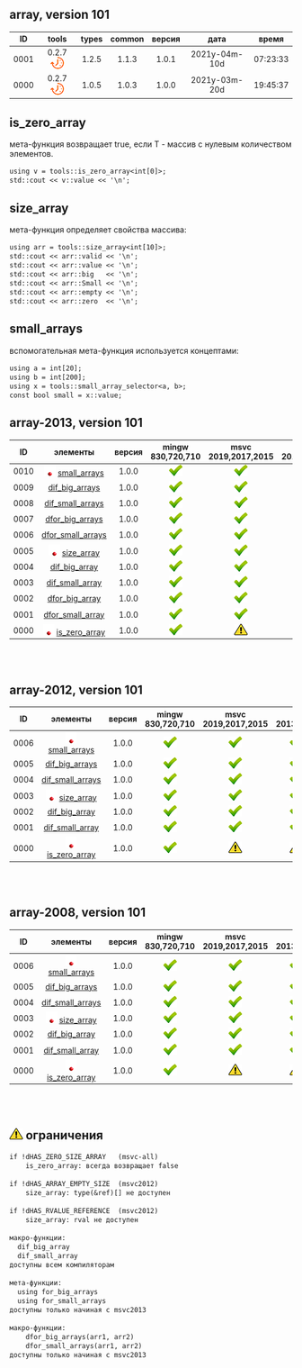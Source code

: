﻿
[S]: ../../../icons/star-down.png
[P]: ../../../icons/progress.png
[V]: ../../../icons/success.png
[X]: ../../../icons/failed.png
[D]: ../../../icons/danger.png
[E]: ../../../icons/empty.png
[N]: ../../../icons/na.png

array, version 101
---

| **ID** | tools           | types | common | версия |     дата      |   время   |  
|:------:|:---------------:|:-----:|:------:|:------:|:-------------:|:---------:|  
|  0001  | 0.2.7 [![P]][M] | 1.2.5 | 1.1.3  | 1.0.1  | 2021y-04m-10d | 07:23:33  |  
|  0000  | 0.2.7 [![P]][M] | 1.0.5 | 1.0.3  | 1.0.0  | 2021y-03m-20d | 19:45:37  |  

[M]:       #array         "утилиты для работы с массивами"  
[MINGW]:   #mingw-new     "поддержка компиляторов mingw"  
[VS-NEW]:  #msvc-new      "поддержка новых компиляторов msvc"  
[VS-OLD]:  #msvc-old      "поддержка старых компиляторов msvc"  

is_zero_array
---
мета-функция возвращает true, 
если T - массив с нулевым количеством элементов.  
```
using v = tools::is_zero_array<int[0]>;
std::cout << v::value << '\n';
```

size_array
---
мета-функция определяет свойства массива:  
```
using arr = tools::size_array<int[10]>;
std::cout << arr::valid << '\n';
std::cout << arr::value << '\n';
std::cout << arr::big   << '\n';
std::cout << arr::Small << '\n';
std::cout << arr::empty << '\n';
std::cout << arr::zero  << '\n';
```


small_arrays
---
вспомогательная мета-функция используется концептами:
```
using a = int[20];
using b = int[200];
using x = tools::small_array_selector<a, b>;
const bool small = x::value;
```

array-2013, version 101
---

| **ID** | элементы                     | версия | mingw 830,720,710 | msvc 2019,2017,2015 | msvc 2013,2012,2010,2008                |  
|:------:|:----------------------------:|:------:|:-----------------:|:-------------------:|:---------------------------------------:|  
|  0010  | [![S]][M] [small_arrays][M]  | 1.0.0  |   [![V]][MINGW]   |   [![V]][VS-NEW]    | [![V]][0] [![N]][0] [![N]][0] [![N]][0] |  
|  0009  | [dif_big_arrays][M]          | 1.0.0  |   [![V]][MINGW]   |   [![V]][VS-NEW]    | [![V]][0] [![N]][0] [![N]][0] [![N]][0] |  
|  0008  | [dif_small_arrays][M]        | 1.0.0  |   [![V]][MINGW]   |   [![V]][VS-NEW]    | [![V]][0] [![N]][0] [![N]][0] [![N]][0] |  
|  0007  | [dfor_big_arrays][M]         | 1.0.0  |   [![V]][MINGW]   |   [![V]][VS-NEW]    | [![V]][0] [![N]][0] [![N]][0] [![N]][0] |  
|  0006  | [dfor_small_arrays][M]       | 1.0.0  |   [![V]][MINGW]   |   [![V]][VS-NEW]    | [![V]][0] [![N]][0] [![N]][0] [![N]][0] |  
|  0005  | [![S]][M] [size_array][M]    | 1.0.0  |   [![V]][MINGW]   |   [![V]][VS-NEW]    | [![V]][0] [![N]][0] [![N]][0] [![N]][0] |  
|  0004  | [dif_big_array][M]           | 1.0.0  |   [![V]][MINGW]   |   [![V]][VS-NEW]    | [![V]][0] [![N]][0] [![N]][0] [![N]][0] |  
|  0003  | [dif_small_array][M]         | 1.0.0  |   [![V]][MINGW]   |   [![V]][VS-NEW]    | [![V]][0] [![N]][0] [![N]][0] [![N]][0] |  
|  0002  | [dfor_big_array][M]          | 1.0.0  |   [![V]][MINGW]   |   [![V]][VS-NEW]    | [![V]][0] [![N]][0] [![N]][0] [![N]][0] |  
|  0001  | [dfor_small_array][M]        | 1.0.0  |   [![V]][MINGW]   |   [![V]][VS-NEW]    | [![V]][0] [![N]][0] [![N]][0] [![N]][0] |  
|  0000  | [![S]][M] [is_zero_array][M] | 1.0.0  |   [![V]][MINGW]   |   [![D]][0]         | [![D]][0] [![N]][0] [![N]][0] [![N]][0] |  

<br/>
<br/>

array-2012, version 101
---

| **ID** | элементы                     | версия | mingw 830,720,710 | msvc 2019,2017,2015 | msvc 2013,2012,2010,2008                |  
|:------:|:----------------------------:|:------:|:-----------------:|:-------------------:|:---------------------------------------:|  
|  0006  | [![S]][M] [small_arrays][M]  | 1.0.0  |   [![V]][MINGW]   |   [![V]][VS-NEW]    | [![V]][0] [![V]][0] [![N]][0] [![N]][0] |  
|  0005  | [dif_big_arrays][M]          | 1.0.0  |   [![V]][MINGW]   |   [![V]][VS-NEW]    | [![V]][0] [![V]][0] [![N]][0] [![N]][0] |  
|  0004  | [dif_small_arrays][M]        | 1.0.0  |   [![V]][MINGW]   |   [![V]][VS-NEW]    | [![V]][0] [![V]][0] [![N]][0] [![N]][0] |  
|  0003  | [![S]][M] [size_array][M]    | 1.0.0  |   [![V]][MINGW]   |   [![V]][VS-NEW]    | [![V]][0] [![V]][0] [![N]][0] [![N]][0] |  
|  0002  | [dif_big_array][M]           | 1.0.0  |   [![V]][MINGW]   |   [![V]][VS-NEW]    | [![V]][0] [![V]][0] [![N]][0] [![N]][0] |  
|  0001  | [dif_small_array][M]         | 1.0.0  |   [![V]][MINGW]   |   [![V]][VS-NEW]    | [![V]][0] [![V]][0] [![N]][0] [![N]][0] |  
|  0000  | [![S]][M] [is_zero_array][M] | 1.0.0  |   [![V]][MINGW]   |   [![D]][0]         | [![D]][0] [![D]][0] [![N]][0] [![N]][0] |  

<br/>
<br/>

array-2008, version 101
---

| **ID** | элементы                     | версия | mingw 830,720,710 | msvc 2019,2017,2015 | msvc 2013,2012,2010,2008                |  
|:------:|:----------------------------:|:------:|:-----------------:|:-------------------:|:---------------------------------------:|  
|  0006  | [![S]][M] [small_arrays][M]  | 1.0.0  |   [![V]][MINGW]   |   [![V]][VS-NEW]    | [![V]][0] [![V]][0] [![V]][0] [![V]][0] |  
|  0005  | [dif_big_arrays][M]          | 1.0.0  |   [![V]][MINGW]   |   [![V]][VS-NEW]    | [![V]][0] [![V]][0] [![V]][0] [![V]][0] |  
|  0004  | [dif_small_arrays][M]        | 1.0.0  |   [![V]][MINGW]   |   [![V]][VS-NEW]    | [![V]][0] [![V]][0] [![V]][0] [![V]][0] |  
|  0003  | [![S]][M] [size_array][M]    | 1.0.0  |   [![V]][MINGW]   |   [![V]][VS-NEW]    | [![V]][0] [![V]][0] [![V]][0] [![V]][0] |  
|  0002  | [dif_big_array][M]           | 1.0.0  |   [![V]][MINGW]   |   [![V]][VS-NEW]    | [![V]][0] [![V]][0] [![V]][0] [![V]][0] |  
|  0001  | [dif_small_array][M]         | 1.0.0  |   [![V]][MINGW]   |   [![V]][VS-NEW]    | [![V]][0] [![V]][0] [![V]][0] [![V]][0] |  
|  0000  | [![S]][M] [is_zero_array][M] | 1.0.0  |   [![V]][MINGW]   |   [![D]][0]         | [![D]][0] [![D]][0] [![D]][0] [![D]][0] |  

<br/>
<br/>

[0]:       #-ограничения  "ограничения для массивов"

[![D]][M] ограничения
---------------------
```
if !dHAS_ZERO_SIZE_ARRAY   (msvc-all)
    is_zero_array: всегда возвращает false

if !dHAS_ARRAY_EMPTY_SIZE  (msvc2012)
    size_array: type(&ref)[] не доступен

if !dHAS_RVALUE_REFERENCE  (msvc2012)
    size_array: rval не доступен

макро-функции:
  dif_big_array
  dif_small_array
доступны всем компиляторам

мета-функции:
  using for_big_arrays 
  using for_small_arrays 
доступны только начиная с msvc2013

макро-функции:
    dfor_big_arrays(arr1, arr2)
    dfor_small_arrays(arr1, arr2)
доступны только начиная с msvc2013
```
